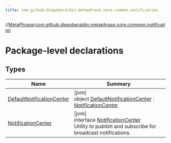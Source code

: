 ```yaml
---
title: com.github.diegoberaldin.metaphrase.core.common.notification
---
```

//[MetaPhrase](../../index.html)/[com.github.diegoberaldin.metaphrase.core.common.notification](index.html)



# Package-level declarations



## Types


| Name | Summary |
|---|---|
| [DefaultNotificationCenter](-default-notification-center/index.html) | [jvm]<br>object [DefaultNotificationCenter](-default-notification-center/index.html) : [NotificationCenter](-notification-center/index.html) |
| [NotificationCenter](-notification-center/index.html) | [jvm]<br>interface [NotificationCenter](-notification-center/index.html)<br>Utility to publish and subscribe for broadcast notifications. |

